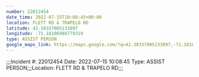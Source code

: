 ```yaml
---
number: 22012454
date_time: 2022-07-15T10:08:45+00:00
location: FLETT RD & TRAPELO RD
latitude: 42.38337005133897
longitude: -71.18106988779319
type: ASSIST PERSON
google_maps_link: https://maps.google.com/?q=42.38337005133897,-71.18106988779319
---
```


;;;Incident #: 22012454   Date: 2022-07-15 10:08:45   Type: ASSIST PERSON;;;Location: FLETT RD & TRAPELO RD;;;

